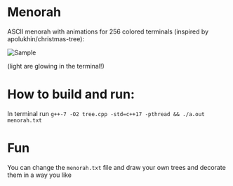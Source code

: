 # Menorah 
ASCII menorah with animations for 256 colored terminals (inspired by apolukhin/christmas-tree):

![Sample](https://raw.githubusercontent.com/daxmc99/menorah/docs/menorah.png)

(light are glowing in the terminal!)

# How to build and run:
In terminal run `g++-7 -O2 tree.cpp -std=c++17 -pthread && ./a.out menorah.txt`

# Fun
You can change the `menorah.txt` file and draw your own trees and decorate them in a way you like
